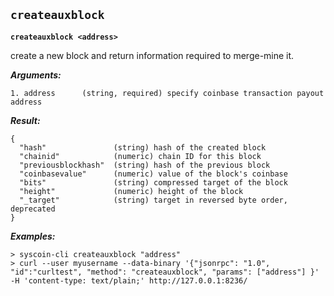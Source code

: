 ## **`createauxblock`**

**`createauxblock <address>`**

create a new block and return information required to merge-mine it.

***Arguments:***
```
1. address      (string, required) specify coinbase transaction payout address

```

***Result:***
```
{
  "hash"               (string) hash of the created block
  "chainid"            (numeric) chain ID for this block
  "previousblockhash"  (string) hash of the previous block
  "coinbasevalue"      (numeric) value of the block's coinbase
  "bits"               (string) compressed target of the block
  "height"             (numeric) height of the block
  "_target"            (string) target in reversed byte order, deprecated
}

```

***Examples:***
```
> syscoin-cli createauxblock "address"
> curl --user myusername --data-binary '{"jsonrpc": "1.0", "id":"curltest", "method": "createauxblock", "params": ["address"] }' -H 'content-type: text/plain;' http://127.0.0.1:8236/
```
